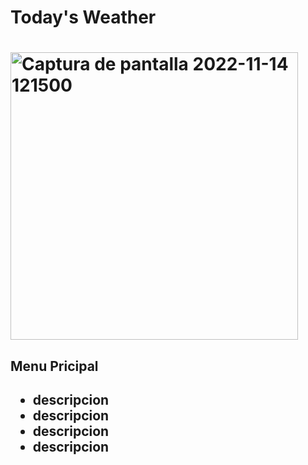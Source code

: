 <h1> Today's Weather<h1>
<img width="460" alt="Captura de pantalla 2022-11-14 121500" src="https://user-images.githubusercontent.com/103513425/201697354-5d1eef7e-8391-4f4a-ae88-1cb213be86d5.png">


<h2>Menu Pricipal<h2>
<ul>
  <li>descripcion</li>
  <li>descripcion</li>
  <li>descripcion</li>
  <li>descripcion</li>
</ul>

